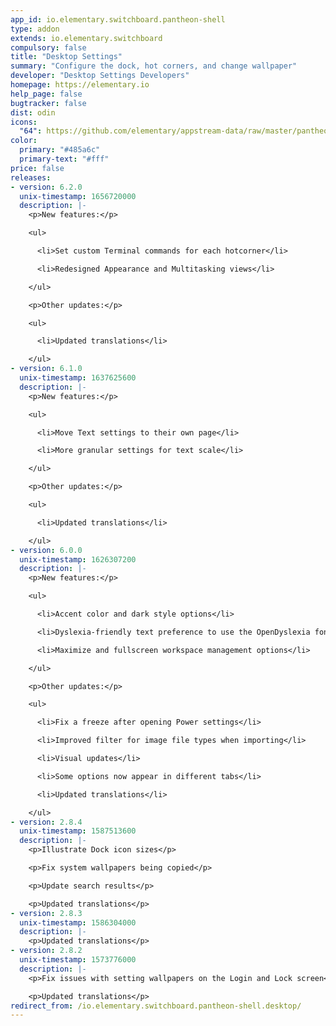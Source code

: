 ```yaml
---
app_id: io.elementary.switchboard.pantheon-shell
type: addon
extends: io.elementary.switchboard
compulsory: false
title: "Desktop Settings"
summary: "Configure the dock, hot corners, and change wallpaper"
developer: "Desktop Settings Developers"
homepage: https://elementary.io
help_page: false
bugtracker: false
dist: odin
icons:
  "64": https://github.com/elementary/appstream-data/raw/master/pantheon-data/main/icons/64x64/switchboard-plug-pantheon-shell_preferences-desktop-wallpaper.png
color:
  primary: "#485a6c"
  primary-text: "#fff"
price: false
releases:
- version: 6.2.0
  unix-timestamp: 1656720000
  description: |-
    <p>New features:</p>

    <ul>

      <li>Set custom Terminal commands for each hotcorner</li>

      <li>Redesigned Appearance and Multitasking views</li>

    </ul>

    <p>Other updates:</p>

    <ul>

      <li>Updated translations</li>

    </ul>
- version: 6.1.0
  unix-timestamp: 1637625600
  description: |-
    <p>New features:</p>

    <ul>

      <li>Move Text settings to their own page</li>

      <li>More granular settings for text scale</li>

    </ul>

    <p>Other updates:</p>

    <ul>

      <li>Updated translations</li>

    </ul>
- version: 6.0.0
  unix-timestamp: 1626307200
  description: |-
    <p>New features:</p>

    <ul>

      <li>Accent color and dark style options</li>

      <li>Dyslexia-friendly text preference to use the OpenDyslexia font system-wide</li>

      <li>Maximize and fullscreen workspace management options</li>

    </ul>

    <p>Other updates:</p>

    <ul>

      <li>Fix a freeze after opening Power settings</li>

      <li>Improved filter for image file types when importing</li>

      <li>Visual updates</li>

      <li>Some options now appear in different tabs</li>

      <li>Updated translations</li>

    </ul>
- version: 2.8.4
  unix-timestamp: 1587513600
  description: |-
    <p>Illustrate Dock icon sizes</p>

    <p>Fix system wallpapers being copied</p>

    <p>Update search results</p>

    <p>Updated translations</p>
- version: 2.8.3
  unix-timestamp: 1586304000
  description: |-
    <p>Updated translations</p>
- version: 2.8.2
  unix-timestamp: 1573776000
  description: |-
    <p>Fix issues with setting wallpapers on the Login and Lock screen</p>

    <p>Updated translations</p>
redirect_from: /io.elementary.switchboard.pantheon-shell.desktop/
---
```


